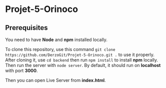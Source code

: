 # Projet-5-Orinoco

## Prerequisites
You need to have **Node** and **npm** installed locally.

To clone this repository, use this command `git clone https://github.com/DerzoGit/Projet-5-Orinoco.git .` to use it properly.
After cloning it, use `cd backend` then run `npm install` to install **npm** locally. Then run the server with `node server`. By default, it should run on **localhost** with port **3000**.

Then you can open Live Server from **index.html**.
